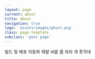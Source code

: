 ```yaml
---
layout: page
current: about
title: About
navigation: true
logo: 'assets/images/ghost.png'
class: page-template
subclass: 'post page'
---
```


빌드 및 배포 자동화 제발 씨발 좀 되라 개 좃각네